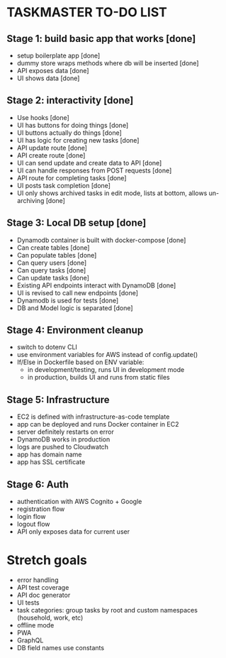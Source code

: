 # TASKMASTER TO-DO LIST

## Stage 1: build basic app that works [done]
- setup boilerplate app [done]
- dummy store wraps methods where db will be inserted [done]
- API exposes data [done]
- UI shows data [done]

## Stage 2: interactivity [done]
- Use hooks [done]
- UI has buttons for doing things [done]
- UI buttons actually do things [done]
- UI has logic for creating new tasks [done]
- API update route [done]
- API create route [done]
- UI can send update and create data to API [done]
- UI can handle responses from POST requests [done]
- API route for completing tasks [done]
- UI posts task completion [done]
- UI only shows archived tasks in edit mode, lists at bottom, allows un-archiving [done]

## Stage 3: Local DB setup [done]
- Dynamodb container is built with docker-compose [done]
- Can create tables [done]
- Can populate tables [done]
- Can query users [done]
- Can query tasks [done]
- Can update tasks [done]
- Existing API endpoints interact with DynamoDB [done]
- UI is revised to call new endpoints [done]
- Dynamodb is used for tests [done]
- DB and Model logic is separated [done]

## Stage 4: Environment cleanup
- switch to dotenv CLI
- use environment variables for AWS instead of config.update()
- If/Else in Dockerfile based on ENV variable:
    - in development/testing, runs UI in development mode
    - in production, builds UI and runs from static files

## Stage 5: Infrastructure
- EC2 is defined with infrastructure-as-code template
- app can be deployed and runs Docker container in EC2
- server definitely restarts on error
- DynamoDB works in production
- logs are pushed to Cloudwatch
- app has domain name
- app has SSL certificate

## Stage 6: Auth
- authentication with AWS Cognito + Google
- registration flow
- login flow
- logout flow
- API only exposes data for current user

# Stretch goals
- error handling
- API test coverage
- API doc generator
- UI tests
- task categories: group tasks by root and custom namespaces (household, work, etc)
- offline mode
- PWA
- GraphQL
- DB field names use constants
